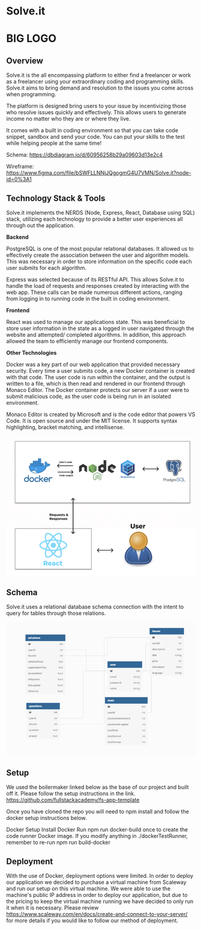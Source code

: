 # Solve.it

# BIG LOGO

<!-- - bullet point
  **bold text**

# main title

## subtitle

1. numbering (1,2,3,4)

```
multi line code snippet
```

`single line code`

[linking text][heroku-cli]
[heroku-cli]: https://devcenter.heroku.com/articles/heroku-cli -->

## Overview

Solve.it is the all encompassing platform to either find a freelancer or work as a freelancer using your extraordinary coding and programming skills. Solve.it aims to bring demand and resolution to the issues you come across when programming.

The platform is designed bring users to your issue by incentivizing those who resolve issues quickly and effectively. This allows users to generate income no matter who they are or where they live.

It comes with a built in coding environment so that you can take code snippet, sandbox and send your code. You can put your skills to the test while helping people at the same time!

Schema: https://dbdiagram.io/d/60956258b29a09603d13e2c4

Wireframe: https://www.figma.com/file/bSWFLLNNjJQgogmG4U7VMN/Solve.it?node-id=0%3A1

## Technology Stack & Tools

Solve.it implements the NERDS (Node, Express, React, Database using SQL) stack, utilizing each technology to provide a better user experiences all through out the application.

**Backend**

PostgreSQL is one of the most popular relational databases. It allowed us to effectively create the association between the user and algorithm models. This was necessary in order to store information on the specific code each user submits for each algorithm.

Express was selected because of its RESTful API. This allows Solve.it to handle the load of requests and responses created by interacting with the web app. These calls can be made numerous different actions, ranging from logging in to running code in the built in coding environment.

**Frontend**

React was used to manage our applications state. This was beneficial to store user information in the state as a logged in user navigated through the website and attempted/ completed algorithms. In addition, this approach allowed the team to efficiently manage our frontend components.

**Other Technologies**

Docker was a key part of our web application that provided necessary security. Every time a user submits code, a new Docker container is created with that code. The user code is run within the container, and the output is written to a file, which is then read and rendered in our frontend through Monaco Editor. The Docker container protects our server if a user were to submit malicious code, as the user code is being run in an isolated environment.

Monaco Editor is created by Microsoft and is the code editor that powers VS Code. It is open source and under the MIT license. It supports syntax highlighting, bracket matching, and intellisense.

![Image of Stack](https://github.com/Team-Neptune-FSA/solve-it/blob/main/public/Images/techstack.png)

## Schema

Solve.it uses a relational database schema connection with the intent to query for tables through those relations.

![Image of DB](https://github.com/Team-Neptune-FSA/solve-it/blob/main/public/Images/schema.png)

## Setup

We used the boilermaker linked below as the base of our project and built off it. Please follow the setup instructions in the link. https://github.com/fullstackacademy/fs-app-template

Once you have cloned the repo you will need to npm install and follow the docker setup instructions below.

Docker Setup
Install Docker
Run npm run docker-build once to create the code runner Docker image.
If you modify anything in ./dockerTestRunner, remember to re-run npm run build-docker

## Deployment

With the use of Docker, deployment options were limited. In order to deploy our application we decided to purchase a virtual machine from Scaleway and run our setup on this virtual machine. We were able to use the machine's public IP address in order to deploy our application, but due to the pricing to keep the virtual machine running we have decided to only run it when it is necessary. Please review https://www.scaleway.com/en/docs/create-and-connect-to-your-server/ for more details if you would like to follow our method of deployment.
